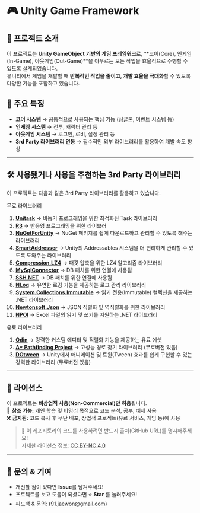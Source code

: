 # 🎮 Unity Game Framework

## 📌 프로젝트 소개
이 프로젝트는 **Unity GameObject 기반의 게임 프레임워크**로, **코어(Core), 인게임(In-Game), 아웃게임(Out-Game)**을 아우르는 모든 작업을 효율적으로 수행할 수 있도록 설계되었습니다.  
유니티에서 게임을 개발할 때 **반복적인 작업을 줄이고, 개발 효율을 극대화**할 수 있도록 다양한 기능을 포함하고 있습니다.

## 🚀 주요 특징
- **코어 시스템** → 공통적으로 사용되는 핵심 기능 (싱글톤, 이벤트 시스템 등)
- **인게임 시스템** → 전투, 캐릭터 관리 등  
- **아웃게임 시스템** → 로그인, 로비, 설정 관리 등
- **3rd Party 라이브러리 연동** → 필수적인 외부 라이브러리를 활용하여 개발 속도 향상

---

## 🛠️ 사용됐거나 사용을 추천하는 3rd Party 라이브러리
이 프로젝트는 다음과 같은 3rd Party 라이브러리를 활용하고 있습니다.

무료 라이브러리
1. **[Unitask](https://github.com/Cysharp/UniTask)** → 비동기 프로그래밍을 위한 최적화된 Task 라이브러리
2. **[R3](https://github.com/Cysharp/R3)** → 반응영 프로그래밍을 위한 라이브러
3. **[NuGetForUnity](https://github.com/GlitchEnzo/NuGetForUnity/tree/master)** → NuGet 패키지를 쉽게 다운로드하고 관리할 수 있도록 해주는 라이브러리
4. **[SmartAddresser](https://github.com/CyberAgentGameEntertainment/SmartAddresser/tree/main)** → Unity의 Addressables 시스템을 더 편리하게 관리할 수 있도록 도와주는 라이브러리
5. **[Compression.LZ4](https://www.nuget.org/packages/K4os.Compression.LZ4/)** → 패킷 압축을 위한 LZ4 알고리즘 라이브러리
6. **[MySqlConnector](https://github.com/mysql-net/MySqlConnector)** → DB 패치를 위한 연결에 사용됨
7. **[SSH.NET](https://github.com/sshnet/SSH.NET)** → DB 패치를 위한 연결에 사용됨
8. **[NLog](https://github.com/NLog/NLog)** → 유연한 로깅 기능을 제공하는 로그 관리 라이브러리
9. **[System.Collections.Immutable](https://www.nuget.org/packages/System.Collections.Immutable/)** → 읽기 전용(Immutable) 컬렉션을 제공하는 .NET 라이브러리
10. **[Newtonsoft.Json](https://github.com/JamesNK/Newtonsoft.Json)** → JSON 직렬화 및 역직렬화를 위한 라이브러리
11. **[NPOI](https://github.com/nissl-lab/npoi)** → Excel 파일의 읽기 및 쓰기를 지원하는 .NET 라이브러리


유료 라이브러리
1. **[Odin](https://odininspector.com/)** → 강력한 커스텀 에디터 및 직렬화 기능을 제공하는 유료 에셋
2. **[A* Pathfinding Project](https://arongranberg.com/astar/)** → 고성능 경로 찾기 라이브러리 (무료버전 있음)
3. **[DOtween](https://assetstore.unity.com/packages/tools/animation/dotween-hotween-v2-27676)** → Unity에서 애니메이션 및 트윈(Tween) 효과를 쉽게 구현할 수 있는 강력한 라이브러리 (무료버전 있음)

---

## 📜 라이선스
이 프로젝트는 **비상업적 사용(Non-Commercial)만 허용**됩니다.  
📌 **참조 가능:** 개인 학습 및 비영리 목적으로 코드 분석, 공부, 예제 사용  
❌ **금지됨:** 코드 복사 후 무단 배포, 상업적 프로젝트(유료 서비스, 게임 등)에 사용  

> 📢 이 레포지토리의 코드를 사용하려면 반드시 출처(GitHub URL)를 명시해주세요!  
> 자세한 라이선스 정보: [CC BY-NC 4.0](https://creativecommons.org/licenses/by-nc/4.0/)

---

## 📩 문의 & 기여
- 개선할 점이 있다면 **Issue**를 남겨주세요!
- 프로젝트를 보고 도움이 되셨다면 ⭐ **Star** 를 눌러주세요!
- 피드백 & 문의: (91.jaewon@gmail.com)

